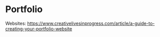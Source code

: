 # Portfolio

Websites:
         https://www.creativelivesinprogress.com/article/a-guide-to-creating-your-portfolio-website
